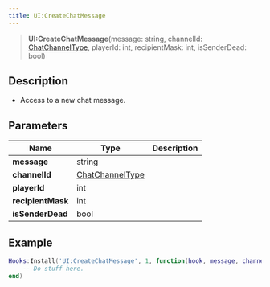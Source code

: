 ```yaml
---
title: UI:CreateChatMessage
---
```


> **UI:CreateChatMessage**(message: string, channelId: [ChatChannelType](/vext/ref/fb/chatchanneltype), playerId: int, recipientMask: int, isSenderDead: bool)

## Description

- Access to a new chat message.


## Parameters

| Name | Type | Description |
| ---- | ---- | ----------- |
| **message** | string |  |
| **channelId** | [ChatChannelType](/vext/ref/fb/chatchanneltype) |  |
| **playerId** | int |  |
| **recipientMask** | int |  |
| **isSenderDead** | bool |  |

## Example

```lua
Hooks:Install('UI:CreateChatMessage', 1, function(hook, message, channelId, playerId, recipientMask, isSenderDead)
    -- Do stuff here.
end)
```
